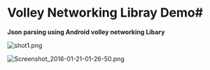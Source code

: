 # Volley Networking Libray Demo#

**Json parsing using Android volley networking Libary**

![shot1.png](https://bitbucket.org/repo/a6MkX7/images/3470938171-shot1.png)

![Screenshot_2016-01-21-01-26-50.png](https://bitbucket.org/repo/a6MkX7/images/2924889237-Screenshot_2016-01-21-01-26-50.png)